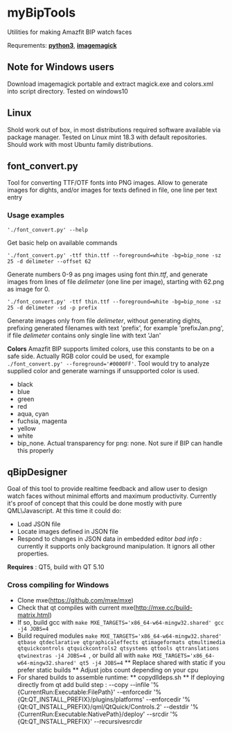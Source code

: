 # myBipTools
Utilities for making Amazfit BIP watch faces

Requrements: [**python3**](https://www.python.org/downloads/), [**imagemagick**](https://www.imagemagick.org/script/download.php)

## Note for Windows users
Download imagemagick portable and extract magick.exe and colors.xml into script directory.
Tested on windows10

## Linux
Shold work out of box, in most distributions required software available via package manager. Tested on Linux mint 18.3 with default repositories. Should work with most Ubuntu family distributions.

## font_convert.py
Tool for converting TTF/OTF fonts into PNG images. Allow to generate images for dights, and/or images for texts defined in file, one line per text entry

### Usage examples
`'./font_convert.py' --help`

Get basic help on available commands

`'./font_convert.py' -ttf thin.ttf --foreground=white -bg=bip_none -sz 25 -d delimeter --offset 62`

Generate numbers 0-9 as png images using font *thin.ttf*, and generate images from lines of file *delimeter* (one line per image), starting with 62.png as image for 0.

`'./font_convert.py' -ttf thin.ttf --foreground=white -bg=bip_none -sz 25 -d delimeter -sd -p prefix`

Generate images only from file *delimeter*, without generating dights, prefixing generated filenames with text 'prefix', for example 'prefixJan.png', if file *delimeter* contains only single line with text 'Jan'

**Colors**
Amazfit BIP supports limited colors, use this constants to be on a safe side. Actually RGB color could be used, for example `./font_convert.py' --foreground='#0000FF'`. Tool would try to analyze supplied color and generate warnings if unsupported color is used.
* black
* blue
* green
* red
* aqua, cyan
* fuchsia, magenta
* yellow
* white
* bip_none. Actual transparency for png: none. Not sure if BIP can handle this properly

## qBipDesigner
Goal of this tool to provide realtime feedback and allow user to design watch faces without minimal efforts and maximum productivity.
Currently it's proof of concept that this could be done mostly with pure QML\Javascript. At this time it could do:
- Load JSON file
- Locate images defined in JSON file
- Respond to changes in JSON data in embedded editor
*bad info* : currently it supports only background manipulation. It ignors all other properties.

**Requires** : QT5, build with QT 5.10

### Cross compiling for Windows
* Clone mxe(https://github.com/mxe/mxe)
* Check that qt compiles with current mxe(http://mxe.cc/build-matrix.html)
* If so, build gcc with `make MXE_TARGETS='x86_64-w64-mingw32.shared' gcc -j4 JOBS=4`
* Build required modules `make MXE_TARGETS='x86_64-w64-mingw32.shared' qtbase qtdeclarative qtgraphicaleffects qtimageformats qtmultimedia qtquickcontrols qtquickcontrols2 qtsystems qttools qttranslations qtwinextras -j4 JOBS=4
`, or build all with `make MXE_TARGETS='x86_64-w64-mingw32.shared' qt5 -j4 JOBS=4`
** Replace shared with static if you prefer static builds
** Adjust jobs count depending on your cpu
* For shared builds to assemble runtime:
** copydlldeps.sh
** If deploying directly from qt add build step : --copy --infile '%{CurrentRun:Executable:FilePath}' --enforcedir '%{Qt:QT_INSTALL_PREFIX}/plugins/platforms'  --enforcedir '%{Qt:QT_INSTALL_PREFIX}/qml/QtQuick/Controls.2'  --destdir '%{CurrentRun:Executable:NativePath}/deploy' --srcdir '%{Qt:QT_INSTALL_PREFIX}' --recursivesrcdir
